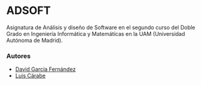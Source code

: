 # ADSOFT
Asignatura de Análisis y diseño de Software en el segundo curso del Doble Grado en Ingeniería Informática y Matemáticas en la UAM (Universidad Autónoma de Madrid).

### Autores
* [David García Fernández](https://github.com/DavidGarciaFer/)
* [Luis Cárabe](https://github.com/luiscarabe)
